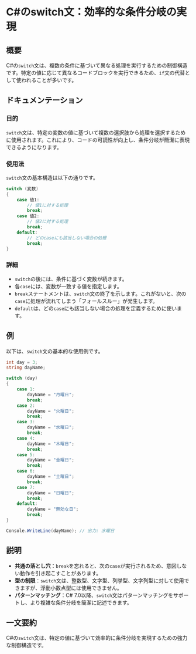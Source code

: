 <!--
Meta Description: # C#のswitch文：効率的な条件分岐の実現 ## 概要 C#の`switch`文は、複数の条件に基づいて異なる処理を実行するための制御構造です。特定の値に応じて異なるコードブロックを実行できるため、`if`文の代替として使われることが多いです。 ## ドキュメンテーション ### 目的 `sw...
Meta Keywords: case, break, switch, dayname, default
-->

# C#のswitch文：効率的な条件分岐の実現

## 概要
C#の`switch`文は、複数の条件に基づいて異なる処理を実行するための制御構造です。特定の値に応じて異なるコードブロックを実行できるため、`if`文の代替として使われることが多いです。

## ドキュメンテーション
### 目的
`switch`文は、特定の変数の値に基づいて複数の選択肢から処理を選択するために使用されます。これにより、コードの可読性が向上し、条件分岐が簡潔に表現できるようになります。

### 使用法
`switch`文の基本構造は以下の通りです。

```csharp
switch (変数)
{
    case 値1:
        // 値1に対する処理
        break;
    case 値2:
        // 値2に対する処理
        break;
    default:
        // どのcaseにも該当しない場合の処理
        break;
}
```

### 詳細
- `switch`の後には、条件に基づく変数が続きます。
- 各`case`には、変数が一致する値を指定します。
- `break`ステートメントは、`switch`文の終了を示します。これがないと、次の`case`に処理が流れてしまう「フォールスルー」が発生します。
- `default`は、どの`case`にも該当しない場合の処理を定義するために使います。

## 例
以下は、`switch`文の基本的な使用例です。

```csharp
int day = 3;
string dayName;

switch (day)
{
    case 1:
        dayName = "月曜日";
        break;
    case 2:
        dayName = "火曜日";
        break;
    case 3:
        dayName = "水曜日";
        break;
    case 4:
        dayName = "木曜日";
        break;
    case 5:
        dayName = "金曜日";
        break;
    case 6:
        dayName = "土曜日";
        break;
    case 7:
        dayName = "日曜日";
        break;
    default:
        dayName = "無効な日";
        break;
}

Console.WriteLine(dayName); // 出力: 水曜日
```

## 説明
- **共通の落とし穴**：`break`を忘れると、次の`case`が実行されるため、意図しない動作を引き起こすことがあります。
- **型の制限**：`switch`文は、整数型、文字型、列挙型、文字列型に対して使用できますが、浮動小数点型には使用できません。
- **パターンマッチング**：C# 7.0以降、`switch`文はパターンマッチングをサポートし、より複雑な条件分岐を簡潔に記述できます。

## 一文要約
C#の`switch`文は、特定の値に基づいて効率的に条件分岐を実現するための強力な制御構造です。
